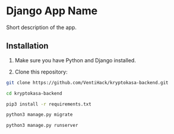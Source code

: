 # Django App Name

Short description of the app.

## Installation

1. Make sure you have Python and Django installed.

2. Clone this repository:

```bash
git clone https://github.com/VentiHack/kryptokasa-backend.git
```
```bash
cd kryptokasa-backend
```
```bash
pip3 install -r requirements.txt
```
```bash
python3 manage.py migrate
```
```bash
python3 manage.py runserver
```
